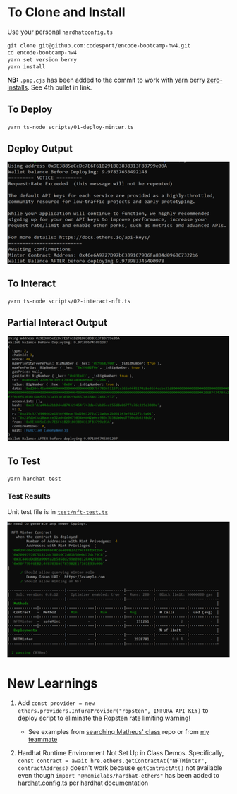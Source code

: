 # To Clone and Install

Use your personal `hardhatconfig.ts`

```
git clone git@github.com:codesport/encode-bootcamp-hw4.git
cd encode-bootcamp-hw4
yarn set version berry
yarn install
```

**NB:** `.pnp.cjs` has been added to the commit to work with yarn berry [zero-installs](https://yarnpkg.com/features/pnp#fixing-node_modules). See 4th bullet in link.

## To Deploy

`yarn ts-node scripts/01-deploy-minter.ts`

## Deploy Output

![Deploy Results](images/deploy-output-2022-07-16.png)

## To Interact

`yarn ts-node scripts/02-interact-nft.ts`

## Partial Interact Output

![Interact Results](images/interact-output-2022-07-17.png)

## To Test

`yarn hardhat test`

### Test Results

Unit test file is in [`test/nft-test.ts`](test/nft-tests.ts)

![Test Results](images/test-passing-2022-07-16.png) 


# New Learnings 

1.  Add `const provider = new ethers.providers.InfuraProvider("ropsten", INFURA_API_KEY)` to deploy script to eliminate the Ropsten rate limiting warning!

    * See examples from [searching Matheus' class](https://github.com/search?o=asc&q=org%3AEncode-Club-Solidity-Bootcamp-June+Infura&s=indexed&type=Code) repo or from [my teammate](https://github.com/diegoalzate/encode-bootcamp-group-23/blob/02-Homework-Governance/Project/scripts/utils.ts#L23-L31)

2. Hardhat Runtime Environment Not Set Up in Class Demos. Specifically, `const contract = await hre.ethers.getContractAt("NFTMinter", contractAddress)` doesn't work because `getContractAt()` not available even though `import "@nomiclabs/hardhat-ethers"` has been added to [hardhat.config.ts](https://hardhat.org/hardhat-runner/plugins/nomiclabs-hardhat-ethers#installation) per hardhat documentation

